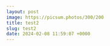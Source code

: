 ```yaml
---
layout: post
image: https://picsum.photos/300/200
title: test2
slug: test2
date: 2024-02-08 11:59:07 +0000
---
```

